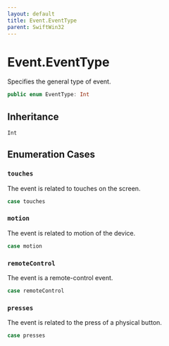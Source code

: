 ```yaml
---
layout: default
title: Event.EventType
parent: SwiftWin32
---
```

# Event.EventType

Specifies the general type of event.

``` swift
public enum EventType: Int 
```

## Inheritance

`Int`

## Enumeration Cases

### `touches`

The event is related to touches on the screen.

``` swift
case touches
```

### `motion`

The event is related to motion of the device.

``` swift
case motion
```

### `remoteControl`

The event is a remote-control event.

``` swift
case remoteControl
```

### `presses`

The event is related to the press of a physical button.

``` swift
case presses
```

